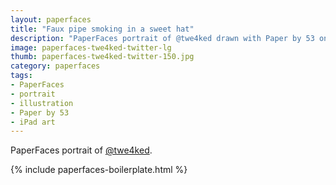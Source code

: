```yaml
---
layout: paperfaces
title: "Faux pipe smoking in a sweet hat"
description: "PaperFaces portrait of @twe4ked drawn with Paper by 53 on an iPad."
image: paperfaces-twe4ked-twitter-lg
thumb: paperfaces-twe4ked-twitter-150.jpg
category: paperfaces
tags: 
- PaperFaces
- portrait
- illustration
- Paper by 53
- iPad art
---
```


PaperFaces portrait of [@twe4ked](http://twitter.com/twe4ked).

{% include paperfaces-boilerplate.html %}